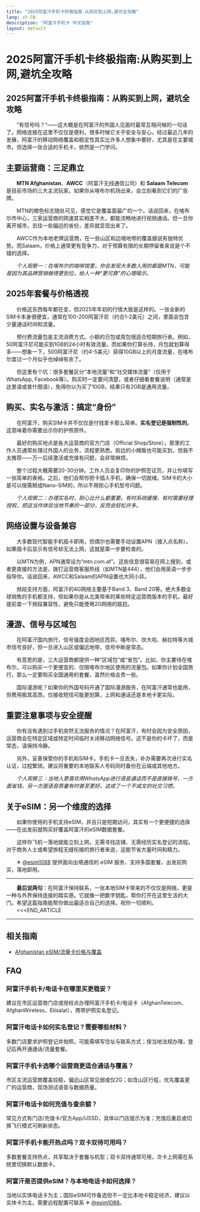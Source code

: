 ```yaml
---
title: "2025阿富汗手机卡终极指南:从购买到上网,避坑全攻略"
lang: zh-CN
description: "阿富汗手机卡 中文指南"
layout: default
---
```

# 2025阿富汗手机卡终极指南:从购买到上网,避坑全攻略

## 2025阿富汗手机卡终极指南：从购买到上网，避坑全攻略

　　“有信号吗？”——这大概是在阿富汗的外国人见面时最常互相问候的一句话了。网络连接在这里不仅仅是便利，很多时候它关乎安全与安心。经过最近几年的发展，阿富汗的移动网络覆盖和稳定性其实比许多人想象中要好，尤其是在主要城市。但选择一张合适的手机卡，依然是一门学问。

## 主要运营商：三足鼎立

　　**MTN Afghanistan**、**AWCC**（阿富汗无线通信公司）和 **Salaam Telecom** 是目前市场的三大主流玩家。如果你从喀布尔机场出来，会立刻看到它们的广告牌。

　　MTN的橙色标志随处可见，感觉它是覆盖面最广的一个。话说回来，在喀布尔市中心，三家运营商的网速其实相差不大，都能流畅地进行视频通话。但一旦你离开城市，去往一些偏远的省份，差异就显现出来了。

　　AWCC作为本地老牌运营商，在一些山区和边境地带的覆盖据说有独特优势。而Salaam，价格上通常更有竞争力，对于预算有限的长期停留者来说是个不错的选择。

　　*个人观察一：在喀布尔的咖啡馆里，你会发现大多数人用的都是MTN，可能是因为其品牌营销做得更到位，给人一种“更可靠”的心理暗示。*

## 2025年套餐与价格透视

　　价格这东西每年都在变，但2025年年初的行情大致是这样的。一张全新的SIM卡本身很便宜，通常在100-200阿富汗尼（约合1-2美元）之间，里面会包含少量通话时间和流量。

　　预付费流量包是主流消费方式。小额的日包或周包很适合短期旅行者。例如，50阿富汗尼可能买到1GB的24小时有效流量。而如果你打算长待，月包就划算得多——想象一下，500阿富汗尼（约4-5美元）获得10GB以上的月度流量，在喀布尔度过一个月似乎也绰绰有余了。

　　但这里有个坑：很多套餐区分“本地流量”和“社交媒体流量”（仅用于WhatsApp, Facebook等）。购买时一定要问清楚，或者仔细看套餐说明（通常是达里语或普什图语），免得你以为买了10GB，结果只有2GB是通用流量。

## 购买、实名与激活：搞定“身份”

　　在阿富汗，购买SIM卡并不仅仅是付钱拿卡那么简单。**实名登记是强制性的**。这意味着你需要出示你的护照原件。

　　最好的购买地点是各大运营商的官方门店（Official Shop/Store）。那里的工作人员通常处理过外国人的业务，流程更熟悉。街边的小摊贩也可能买到，但我不太推荐——万一后续激活或充值有问题，会非常麻烦。

　　整个过程大概需要20-30分钟。工作人员会复印你的护照签证页，并让你填写一张简单的表格。之后，他们会帮你把卡插入手机，确保一切就绪。SIM卡的大小是可以按需掰成Nano-SIM的，所以不用担心手机型号问题。

　　*个人观察二：办理实名时，耐心比什么都重要。有时系统缓慢，有时需要经理授权，把这当作体验当地节奏的一部分，反而会轻松许多。*

## 网络设置与设备兼容

　　大多数现代智能手机插卡即用，但偶尔也需要手动设置APN（接入点名称）。如果插卡后显示有信号却无法上网，这就是第一步要检查的。

　　以MTN为例，APN通常设为“mtn.com.af”。这些信息很容易在网上搜到，或者更直接的方法是，拨打运营商客服热线（如MTN是444），他们会用英语一步步指导你。话说回来，AWCC和Salaam的APN设置也大同小异。

　　频段支持方面，阿富汗的4G网络主要基于Band 3、Band 20等。绝大多数全球销售的手机都支持，但如果你是从北美带来的某些特定运营商版本的手机，最好提前查一下频段兼容性，避免只能使用2G网络的尴尬。

## 漫游、信号与区域包

　　在阿富汗国内旅行，信号强度会因地区而异。喀布尔、坎大哈、赫拉特等大城市信号良好，但一旦进入山区或偏远地带，信号中断是常态。

　　有意思的是，三大运营商都提供一种“区域包”或“省包”。比如，你主要待在喀布尔，可以购买一个更便宜的、仅限喀布尔地区使用的流量包。如果你计划全国旅行，那么一定要购买全国通用的套餐，虽然价格会贵一些。

　　国际漫游呢？如果你的外国号码开通了国际漫游服务，在阿富汗通常也能用，但费用极其高昂。仅接收短信可能更划算，上网和通话还是本地卡更实际。

## 重要注意事项与安全提醒

　　你有没有遇到过手机突然无法服务的情况？在阿富汗，有时会因为安全原因，运营商会在特定区域或特定时间临时关闭移动网络信号。这不是你的卡坏了，而是常态，请保持冷静。

　　另外，妥善保管你的手机和SIM卡。手机卡一旦丢失，补办需要再次进行实名认证，过程繁琐。建议将重要的本地联系人号码同时备份在云端或其他地方。

　　*个人观察三：当地人更喜欢用WhatsApp进行语音通话而不是直接拨号，一方面省钱，另一方面语音质量有时甚至更好。这成了一个不成文的社交习惯。*

## 关于eSIM：另一个维度的选择

　　如果你使用的手机支持eSIM，并且只是短期访问，其实有一个更便捷的选择——在出发前就购买好覆盖阿富汗的eSIM数据套餐。

　　这样你飞机一落地就能立刻上网，无需寻找店铺、无需经历实名登记的流程。对于商务人士或希望旅程无缝衔接的旅行者来说，这能节省大量时间和精力。

　　✈ [@esim1088](https://t.me/s/esim1088) 提供面向出境通信的 eSIM 服务，支持多国套餐，出发前购买，落地即用。

---

　　**最后说两句**：在阿富汗保持联系，一张本地SIM卡带来的不仅仅是网络，更是一种与外界保持连接的踏实感。它就像一把数字钥匙，帮你打开在这里生活的大门。希望这篇指南能帮你做出最适合自己的选择。祝你一切顺利。
　　<<<END_ARTICLE

<!-- crosslink -->
---

## 相关指南

- [Afghanistan eSIM/流量卡价格与覆盖](https://azpetavircava.github.io/afghanistan-data-plans)

<!-- BEGIN_AFGHANISTAN_FAQ -->
## FAQ

### 阿富汗手机卡/电话卡在哪里买更稳妥？
建议在市区运营商门店或授权点办理阿富汗手机卡/电话卡（AfghanTelecom、AfghanWireless、Etisalat），携带护照实名登记。

### 阿富汗电话卡如何实名登记？需要哪些材料？
多数门店要求护照登记并拍照，可能需填写住址与联系方式；按当地法规办理，登记后再开通通话/流量套餐。

### 阿富汗手机卡选哪个运营商更适合通话与覆盖？
市区主流运营商覆盖较稳，偏远山区常见弱或仅2G；如含山区行程，优先覆盖更广的运营商，现场测试语音与数据质量。

### 阿富汗电话卡如何充值与查余额？
常见方式有门店/充值卡/官方App/USSD，具体以门店提示为准；充值后重启或切换飞行模式可刷新状态。

### 阿富汗手机卡能开热点吗？双卡双待可用吗？
多数套餐支持热点，共享取决于套餐与机型；双卡双待通常可用，次卡上网需在系统里切换默认数据卡。

### 阿富汗是否提供eSIM？与本地电话卡如何选择？
当地以实体电话卡为主；国际eSIM可作备选但不一定比本地卡稳定经济，建议以实体卡为主。需要远程配置可联系 ✈ [@esim1088](https://t.me/s/esim1088)。

<script type="application/ld+json">
{"@context": "https://schema.org", "@type": "FAQPage", "mainEntity": [{"@type": "Question", "name": "阿富汗手机卡/电话卡在哪里买更稳妥？", "acceptedAnswer": {"@type": "Answer", "text": "建议在市区运营商门店或授权点办理阿富汗手机卡/电话卡（AfghanTelecom、AfghanWireless、Etisalat），携带护照实名登记。"}}, {"@type": "Question", "name": "阿富汗电话卡如何实名登记？需要哪些材料？", "acceptedAnswer": {"@type": "Answer", "text": "多数门店要求护照登记并拍照，可能需填写住址与联系方式；按当地法规办理，登记后再开通通话/流量套餐。"}}, {"@type": "Question", "name": "阿富汗手机卡选哪个运营商更适合通话与覆盖？", "acceptedAnswer": {"@type": "Answer", "text": "市区主流运营商覆盖较稳，偏远山区常见弱或仅2G；如含山区行程，优先覆盖更广的运营商，现场测试语音与数据质量。"}}, {"@type": "Question", "name": "阿富汗电话卡如何充值与查余额？", "acceptedAnswer": {"@type": "Answer", "text": "常见方式有门店/充值卡/官方App/USSD，具体以门店提示为准；充值后重启或切换飞行模式可刷新状态。"}}, {"@type": "Question", "name": "阿富汗手机卡能开热点吗？双卡双待可用吗？", "acceptedAnswer": {"@type": "Answer", "text": "多数套餐支持热点，共享取决于套餐与机型；双卡双待通常可用，次卡上网需在系统里切换默认数据卡。"}}, {"@type": "Question", "name": "阿富汗是否提供eSIM？与本地电话卡如何选择？", "acceptedAnswer": {"@type": "Answer", "text": "当地以实体电话卡为主；国际eSIM可作备选但不一定比本地卡稳定经济，建议以实体卡为主。需要远程配置可联系 ✈ @esim1088。"}}]}
</script>
<!-- END_AFGHANISTAN_FAQ -->
